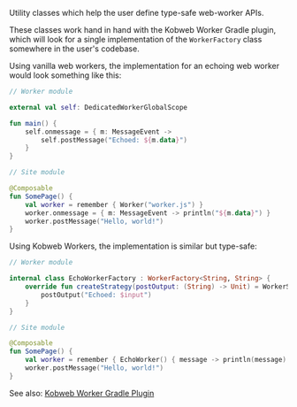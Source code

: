 Utility classes which help the user define type-safe web-worker APIs.

These classes work hand in hand with the Kobweb Worker Gradle plugin, which will look for a single implementation of the
`WorkerFactory` class somewhere in the user's codebase.

Using vanilla web workers, the implementation for an echoing web worker would look something like this:

```kotlin
// Worker module

external val self: DedicatedWorkerGlobalScope

fun main() {
    self.onmessage = { m: MessageEvent ->
        self.postMessage("Echoed: ${m.data}")
    }
}

// Site module

@Composable
fun SomePage() {
    val worker = remember { Worker("worker.js") }
    worker.onmessage = { m: MessageEvent -> println("${m.data}") }
    worker.postMessage("Hello, world!")
}
```

Using Kobweb Workers, the implementation is similar but type-safe:

```kotlin
// Worker module

internal class EchoWorkerFactory : WorkerFactory<String, String> {
    override fun createStrategy(postOutput: (String) -> Unit) = WorkerStrategy<String> { input ->
        postOutput("Echoed: $input")
    }
}

// Site module

@Composable
fun SomePage() {
    val worker = remember { EchoWorker() { message -> println(message) } }
    worker.postMessage("Hello, world!")
}
```

See also: [Kobweb Worker Gradle Plugin](../../tools/gradle-plugins/worker/README.md)
